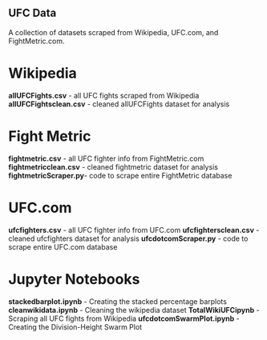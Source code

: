 ## UFC Data

A collection of datasets scraped from Wikipedia, UFC.com, and FightMetric.com.

# Wikipedia
**allUFCFights.csv** - all UFC fights scraped from Wikipedia
**allUFCFightsclean.csv** - cleaned allUFCFights dataset for analysis

# Fight Metric
**fightmetric.csv** - all UFC fighter info from FightMetric.com
**fightmetricclean.csv** - cleaned fightmetric dataset for analysis
**fightmetricScraper.py**- code to scrape entire FightMetric database

# UFC.com
**ufcfighters.csv** - all UFC fighter info from UFC.com
**ufcfightersclean.csv** -cleaned ufcfighters dataset for analysis
**ufcdotcomScraper.py** - code to scrape entire UFC.com database

# Jupyter Notebooks
**stackedbarplot.ipynb** - Creating the stacked percentage barplots
**cleanwikidata.ipynb** - Cleaning the wikipedia dataset
**TotalWikiUFCipynb** - Scraping all UFC fights from Wikipedia
**ufcdotcomSwarmPlot.ipynb** - Creating the Division-Height Swarm Plot

